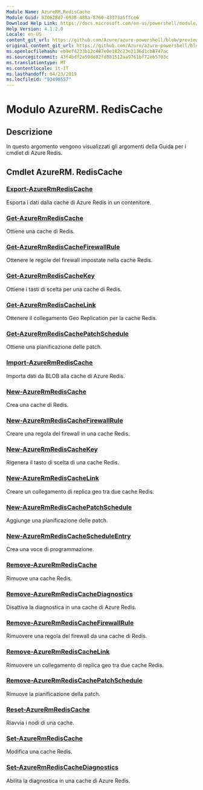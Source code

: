 ```yaml
---
Module Name: AzureRM.RedisCache
Module Guid: 820628d7-6938-488a-8760-43373a5ffce6
Download Help Link: https://docs.microsoft.com/en-us/powershell/module/azurerm.rediscache
Help Version: 4.1.2.0
Locale: en-US
content_git_url: https://github.com/Azure/azure-powershell/blob/preview/src/ResourceManager/RedisCache/Commands.RedisCache/help/AzureRM.RedisCache.md
original_content_git_url: https://github.com/Azure/azure-powershell/blob/preview/src/ResourceManager/RedisCache/Commands.RedisCache/help/AzureRM.RedisCache.md
ms.openlocfilehash: eb9ef4233b12c487e0e182c23e2136d1cb8747ac
ms.sourcegitcommit: 43f4bdf2a59dd82fd881512aa9761bf72eb5703c
ms.translationtype: MT
ms.contentlocale: it-IT
ms.lasthandoff: 04/23/2019
ms.locfileid: "93490557"
---
```

# Modulo AzureRM. RedisCache
## Descrizione
In questo argomento vengono visualizzati gli argomenti della Guida per i cmdlet di Azure Redis.

## Cmdlet AzureRM. RedisCache
### [Export-AzureRmRedisCache](Export-AzureRmRedisCache.md)
Esporta i dati dalla cache di Azure Redis in un contenitore.

### [Get-AzureRmRedisCache](Get-AzureRmRedisCache.md)
Ottiene una cache di Redis.

### [Get-AzureRmRedisCacheFirewallRule](Get-AzureRmRedisCacheFirewallRule.md)
Ottenere le regole del firewall impostate nella cache Redis.

### [Get-AzureRmRedisCacheKey](Get-AzureRmRedisCacheKey.md)
Ottiene i tasti di scelta per una cache di Redis.

### [Get-AzureRmRedisCacheLink](Get-AzureRmRedisCacheLink.md)
Ottenere il collegamento Geo Replication per la cache Redis.

### [Get-AzureRmRedisCachePatchSchedule](Get-AzureRmRedisCachePatchSchedule.md)
Ottiene una pianificazione delle patch.

### [Import-AzureRmRedisCache](Import-AzureRmRedisCache.md)
Importa dati da BLOB alla cache di Azure Redis.

### [New-AzureRmRedisCache](New-AzureRmRedisCache.md)
Crea una cache di Redis.

### [New-AzureRmRedisCacheFirewallRule](New-AzureRmRedisCacheFirewallRule.md)
Creare una regola del firewall in una cache Redis.

### [New-AzureRmRedisCacheKey](New-AzureRmRedisCacheKey.md)
Rigenera il tasto di scelta di una cache Redis.

### [New-AzureRmRedisCacheLink](New-AzureRmRedisCacheLink.md)
Creare un collegamento di replica geo tra due cache Redis.

### [New-AzureRmRedisCachePatchSchedule](New-AzureRmRedisCachePatchSchedule.md)
Aggiunge una pianificazione delle patch.

### [New-AzureRmRedisCacheScheduleEntry](New-AzureRmRedisCacheScheduleEntry.md)
Crea una voce di programmazione.

### [Remove-AzureRmRedisCache](Remove-AzureRmRedisCache.md)
Rimuove una cache Redis.

### [Remove-AzureRmRedisCacheDiagnostics](Remove-AzureRmRedisCacheDiagnostics.md)
Disattiva la diagnostica in una cache di Azure Redis.

### [Remove-AzureRmRedisCacheFirewallRule](Remove-AzureRmRedisCacheFirewallRule.md)
Rimuovere una regola del firewall da una cache di Redis.

### [Remove-AzureRmRedisCacheLink](Remove-AzureRmRedisCacheLink.md)
Rimuovere un collegamento di replica geo tra due cache Redis.

### [Remove-AzureRmRedisCachePatchSchedule](Remove-AzureRmRedisCachePatchSchedule.md)
Rimuove la pianificazione della patch.

### [Reset-AzureRmRedisCache](Reset-AzureRmRedisCache.md)
Riavvia i nodi di una cache.

### [Set-AzureRmRedisCache](Set-AzureRmRedisCache.md)
Modifica una cache Redis.

### [Set-AzureRmRedisCacheDiagnostics](Set-AzureRmRedisCacheDiagnostics.md)
Abilita la diagnostica in una cache di Azure Redis.

